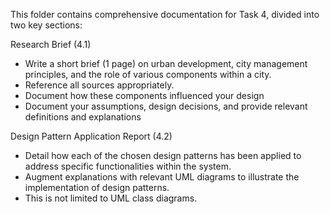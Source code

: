 This folder contains comprehensive documentation for Task 4, divided into two key sections:

Research Brief (4.1)
- Write a short brief (1 page) on urban development, city management principles, and the role of various components within a city.
- Reference all sources appropriately.
- Document how these components influenced your design
- Document your assumptions, design decisions, and provide relevant definitions and explanations

Design Pattern Application Report (4.2)
- Detail how each of the chosen design patterns has been applied to address specific functionalities within the system.
- Augment explanations with relevant UML diagrams to illustrate the implementation of design patterns.
- This is not limited to UML class diagrams.

